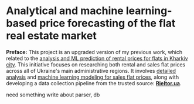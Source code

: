 # Analytical and machine learning-based price forecasting of the flat real estate market
**Preface:** This project is an upgraded version of my previous work, which related to the [analysis and ML prediction of rental prices for flats in Kharkiv city](https://github.com/elch1k/kharkiv_real_estate_rent_market). This initiative focuses on researching both rental and sales flat prices across all of Ukraine's main administrative regions. It involves [detailed analysis](https://github.com/elch1k/ukrainian_real_estate_market/blob/main/eda_and_ml/lun_real_estate_eda.ipynb) and [machine learning modeling for sales flat prices](https://github.com/elch1k/ukrainian_real_estate_market/blob/main/eda_and_ml/lun_real_estate_ml.ipynb), along with developing a data collection pipeline from the trusted source: [**Rieltor.ua**](https://rieltor.ua/).

need something write about parser, db


